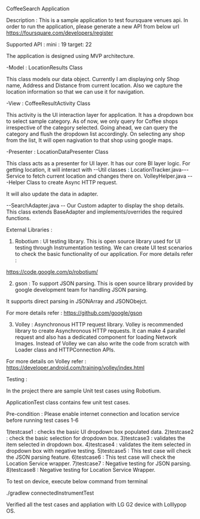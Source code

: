 CoffeeSearch Application

Description :
This is a sample application to test foursquare venues api.
In order to run the application, please generate a new API from below url
https://foursquare.com/developers/register

Supported API : 
mini : 19
target: 22 

The application is designed using MVP architecture.

-Model : LocationResults Class

This class models our data object. Currently I am displaying only Shop name,
Address and Distance from current location.
Also we capture the location information so that we can use it for navigation.

-View : CoffeeResultActivity Class

This activity is the UI interaction layer for application.
It has a dropdown box to select sample category.
As of now, we only query for Coffee shops irrespective of the category selected.
Going ahead, we can query the category and flush the dropdown list accordingly.
On selecting any shop from the list, It will open nagivation to that shop using google maps.

-Presenter : LocationDataPresenter Class

This class acts as a presenter for UI layer.
It has our core BI layer logic.
For getting location, it will interact with 
--Util classes :
LocationTracker.java---Service to fetch current location and changes there on.
VolleyHelper.java   ---Helper Class to create Async HTTP request.

It will also update the data in adapter.

--SearchAdapter.java  -- Our Custom adapter to display the shop details.
  This class extends BaseAdapter and implements/overrides the required functions.

External Libraries :

1) Robotium : UI testing library.
This is open source library used for UI testing through Instrumentation testing.
We can create UI test scenarios to check the basic functionality of our application.
For more details refer :

https://code.google.com/p/robotium/

2) gson : To support JSON parsing.
This is open source library provided by google development team for handling JSON parsing.

It supports direct parsing in JSONArray and JSONObejct.

For more details refer :
https://github.com/google/gson

3) Volley : Asynchronous HTTP request library.
Volley is recommended library to create Asynchronous HTTP requests.
It can make 4 parallel request and also has a dedicated component for loading
Network Images. 
Instead of Volley we can also write the code from scratch with Loader class and HTTPConnection APIs.

For more details on Volley refer :
https://developer.android.com/training/volley/index.html


Testing :

In the project there are sample Unit test cases using Robotium.


ApplicationTest class contains few unit test cases.

Pre-condition : Please enable internet connection and location service before running test cases 1-6

1)testcase1 : checks the basic UI dropdown box populated data.
2)testcase2 : check the basic selection for dropdown box.
3)testcase3 : validates the item selected in dropdown box.
4)testcase4 : validates the item selected in dropdown box with negative testing.
5)testcase5 : This test case will check the JSON parsing feature.
6)testcase6 : This test case will check the Location Service wrapper.
7)testcase7 : Negative testing for JSON parsing.
8)testcase8 : Negative testing for Location Service Wrapper.

To test on device, execute below command from terminal

./gradlew connectedInstrumentTest

Verified all the test cases and appliation with LG G2 device with Lolllypop OS.


